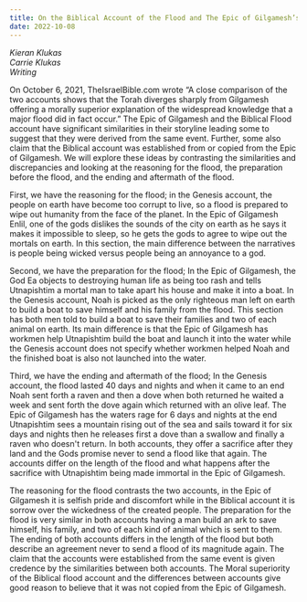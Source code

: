 ```yaml
---
title: On the Biblical Account of the Flood and The Epic of Gilgamesh’s Account
date: 2022-10-08
---
```


*Kieran Klukas*  
*Carrie Klukas*  
*Writing*  

On October 6, 2021, TheIsraelBible.com wrote “A close comparison of the two accounts shows that the Torah diverges sharply from Gilgamesh offering a morally superior explanation of the widespread knowledge that a major flood did in fact occur.” The Epic of Gilgamesh and the Biblical Flood account have significant similarities in their storyline leading some to suggest that they were derived from the same event. Further, some also claim that the Biblical account was established from or copied from the Epic of Gilgamesh. We will explore these ideas by contrasting the similarities and discrepancies and looking at the reasoning for the flood, the preparation before the flood, and the ending and aftermath of the flood.  

First, we have the reasoning for the flood; in the Genesis account, the people on earth have become too corrupt to live, so a flood is prepared to wipe out humanity from the face of the planet. In the Epic of Gilgamesh Enlil, one of the gods dislikes the sounds of the city on earth as he says it makes it impossible to sleep, so he gets the gods to agree to wipe out the mortals on earth. In this section, the main difference between the narratives is people being wicked versus people being an annoyance to a god.  

Second, we have the preparation for the flood; In the Epic of Gilgamesh, the God Ea objects to destroying human life as being too rash and tells Utnapishtim a mortal man to take apart his house and make it into a boat. In the Genesis account, Noah is picked as the only righteous man left on earth to build a boat to save himself and his family from the flood. This section has both men told to build a boat to save their families and two of each animal on earth. Its main difference is that the Epic of Gilgamesh has workmen help Utnapishtim build the boat and launch it into the water while the Genesis account does not specify whether workmen helped Noah and the finished boat is also not launched into the water.  

Third, we have the ending and aftermath of the flood; In the Genesis account, the flood lasted 40 days and nights and when it came to an end Noah sent forth a raven and then a dove when both returned he waited a week and sent forth the dove again which returned with an olive leaf. The Epic of Gilgamesh has the waters rage for 6 days and nights at the end Utnapishtim sees a mountain rising out of the sea and sails toward it for six days and nights then he releases first a dove than a swallow and finally a raven who doesn't return. In both accounts, they offer a sacrifice after they land and the Gods promise never to send a flood like that again. The accounts differ on the length of the flood and what happens after the sacrifice with Utnapishtim being made immortal in the Epic of Gilgamesh.  

The reasoning for the flood contrasts the two accounts, in the Epic of Gilgamesh it is selfish pride and discomfort while in the Biblical account it is sorrow over the wickedness of the created people. The preparation for the flood is very similar in both accounts having a man build an ark to save himself, his family, and two of each kind of animal which is sent to them. The ending of both accounts differs in the length of the flood but both describe an agreement never to send a flood of its magnitude again. The claim that the accounts were established from the same event is given credence by the similarities between both accounts. The Moral superiority of the Biblical flood account and the differences between accounts give good reason to believe that it was not copied from the Epic of Gilgamesh. 
